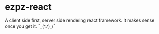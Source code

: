 # ezpz-react

A client side first, server side rendering react framework.
It makes sense once you get it. ¯\_(ツ)_/¯ 
